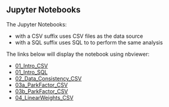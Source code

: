 ## Jupyter Notebooks

The Jupyter Notebooks:

* with a CSV suffix uses CSV files as the data source
* with a SQL suffix uses SQL to to perform the same analysis

The links below will display the notebook using nbviewer:  

- [01_Intro_CSV](https://nbviewer.jupyter.org/github/sdiehl28/baseball-analytics/blob/master/baseball_jupyter_nb/01_Intro_CSV.ipynb)  
- [01_Intro_SQL](https://nbviewer.jupyter.org/github/sdiehl28/baseball-analytics/blob/master/baseball_jupyter_nb/01_Intro_SQL.ipynb)
- [02_Data_Consistency_CSV](https://nbviewer.jupyter.org/github/sdiehl28/baseball-analytics/blob/master/baseball_jupyter_nb/02_Data_Consistency_CSV.ipynb)
- [03a_ParkFactor_CSV](https://nbviewer.jupyter.org/github/sdiehl28/baseball-analytics/blob/master/baseball_jupyter_nb/03a_ParkFactor_CSV.ipynb)
- [03b_ParkFactor_CSV](https://nbviewer.jupyter.org/github/sdiehl28/baseball-analytics/blob/master/baseball_jupyter_nb/03b_ParkFactor_CSV.ipynb)
- [04_LinearWeights_CSV](https://nbviewer.jupyter.org/github/sdiehl28/baseball-analytics/blob/master/baseball_jupyter_nb/04_LinearWeights_CSV.ipynb)